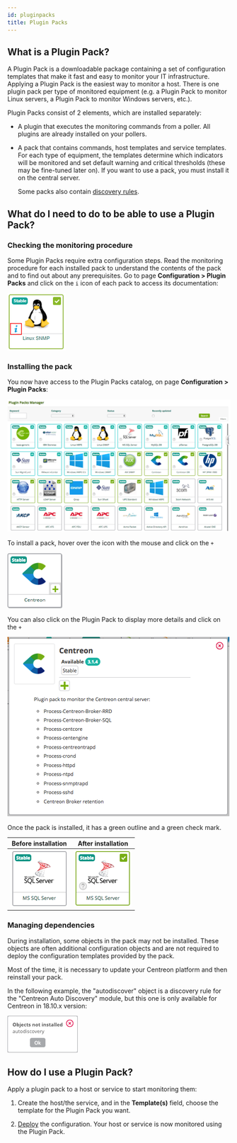 ```yaml
---
id: pluginpacks
title: Plugin Packs
---
```


## What is a Plugin Pack?

A Plugin Pack is a downloadable package containing a set of configuration
templates that make it fast and easy to monitor your IT infrastructure.
Applying a Plugin Pack is the easiest way to monitor a host. There is one plugin pack per type of monitored equipment (e.g. a Plugin Pack to monitor Linux servers, a Plugin Pack to monitor Windows servers, etc.).

Plugin Packs consist of 2 elements, which are installed separately:

- A plugin that executes the monitoring commands from a poller. All plugins are
already installed on your pollers.

- A pack that contains commands, host templates and service templates.
For each type of equipment,
 the templates determine which indicators will be
monitored and set default warning and critical thresholds (these may be
fine-tuned later on). If you want to use a pack, you must install it on the central server.

  Some packs also contain [discovery rules](discovery/introduction).

## What do I need to do to be able to use a Plugin Pack?

### Checking the monitoring procedure

Some Plugin Packs require extra configuration steps. Read the monitoring procedure for each installed pack
to understand the contents of the pack and to find out about any prerequisites. Go to page **Configuration > Plugin Packs** and click on the ``i`` icon of each pack to access its documentation:

![image](../assets/configuration/pluginpacks/doc.png)

### Installing the pack

You now have access to the Plugin Packs catalog, on page **Configuration > Plugin Packs**:

![image](../assets/configuration/pluginpacks/pp_list.png)

To install a pack, hover over the icon with the mouse and click on the ``+``

![image](../assets/configuration/pluginpacks/install_pp.png)

You can also click on the Plugin Pack to display more details and click on the ``+``

![image](../assets/configuration/pluginpacks/install_pp_2.png)

Once the pack is installed, it has a green outline and a green check mark.

| **Before installation**                                          | **After installation**                                          |
| ---------------------------------------------------------------- | --------------------------------------------------------------- |
| ![image](../assets/configuration/pluginpacks/before_install.png) | ![image](../assets/configuration/pluginpacks/after_install.png) |

### Managing dependencies

During installation, some objects in the pack may not be installed. These objects are often additional configuration
objects and are not required to deploy the configuration templates provided by the pack.

Most of the time, it is necessary to update your Centreon platform and then reinstall your pack.

In the following example, the "autodiscover" object is a discovery rule for the "Centreon Auto Discovery" module, but
this one is only available for Centreon in 18.10.x version:

![image](../assets/configuration/pluginpacks/objects_not_installed.png)

## How do I use a Plugin Pack?

Apply a plugin pack to a host or service to start monitoring them:

1. Create the host/the service, and in the **Template(s)** field, choose the template for the Plugin Pack you want.

2. [Deploy](monitoring-servers/deploying-a-configuration) the configuration. Your host or service is now monitored using the Plugin Pack.
